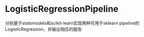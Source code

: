 # LogisticRegressionPipeline
分别基于statsmodels和scikit-learn实现两种可用于sklearn pipeline的 LogisticRegression，并输出相应的报告
